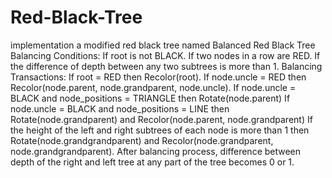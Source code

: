 # Red-Black-Tree
implementation a modified red black tree named Balanced Red Black Tree
Balancing Conditions:
 If root is not BLACK.
 If two nodes in a row are RED.
 If the difference of depth between any two subtrees is more than 1.
 Balancing Transactions:
 If root = RED then Recolor(root).
 If node.uncle = RED then Recolor(node.parent, node.grandparent, node.uncle).
 If node.uncle = BLACK and node_positions = TRIANGLE then
Rotate(node.parent)
 If node.uncle = BLACK and node_positions = LINE then
Rotate(node.grandparent) and Recolor(node.parent, node.grandparent)
 If the height of the left and right subtrees of each node is more than 1 then
Rotate(node.grandgrandparent) and Recolor(node.grandparent,
node.grandgrandparent).
 After balancing process, difference between depth of the right and left tree at any part
of the tree becomes 0 or 1.
